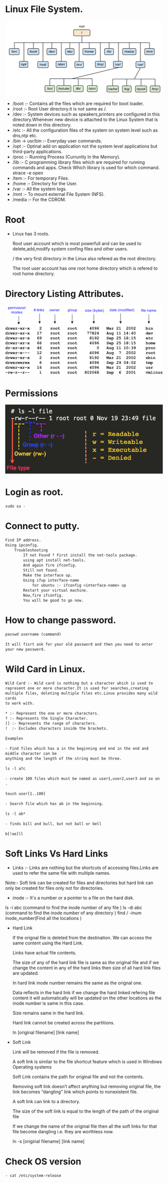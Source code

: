  
# Linux File System.

![alt text](https://github.com/nikhil8052/Linux/blob/master/images/filesystem.png?raw=true)

- /boot :- Contains all the files which are required for boot loader.
- /root :- Root User directory.it is not same as /.
- /dev :- System devices such as speakers,printers are configured in this directory.Whenever new device 
          is attached to the Linux System that is noted down in this directory.
- /etc :- All the configuration files of the system on system level such as dns,ntp etc.
- /bin -> usr/bin :- Everyday user commands. 
- /opt  :- Optinal add on application not the system level applications but third-party applications.
- /proc :- Running Process (Curruntly In the Memory).
- /lib :- C programming library files which are required for running commands and apps.
        Check Which library is used for which command.
        strace -e open <command-name>
- /tem :- For temporary Files. 
- /home :- Directory for the User.
- /var :- All the system logs. 
- /mnt :- To mount external File System (NFS).
- /media :- For the CDROM.

# Root 

- Linux has 3 roots.

    Root user account which is most powerfull and can be used to delete,add,modify system confing files
    and other users.

    / the very first directory in the Linux also refered as the root directory.

    The root user account has one root home directory which is refered to root home directory.



# Directory Listing Attributes.

![alt text](https://github.com/nikhil8052/Linux/blob/master/images/file_attributes.png?raw=true)

# Permissions 

![alt text](https://github.com/nikhil8052/Linux/blob/master/images/file_permissions.png?raw=true)


# Login as root.

    sudo su - 

# Connect to putty.

    Find IP address.
    Using ipconfig.
        Troubleshooting 
            If not Found ? First install the net-tools package.
            using apt install net-tools.
            And again fire ifconfig.
            Still not found. 
            Make the interface up. 
            Using ifup interface-name 
                for ubuntu :- ifconfig <interface-name> up 
            Restart your virtual machine. 
            Now,fire ifconfig. 
            You will be good to go now.



# How to change password. 

    passwd username (cammand)

    It will fisrt ask for your old password and then you need to enter your new password.

# Wild Card in Linux.

    Wild Card :- Wild card is nothing but a character which is used to represent one or more character.It is used for searches,creating multiple files, deleting multiple files etc.Linux provides many wild cards
    to work with. 

    * :- Represent the one or more characters. 
    ? :- Represents the Single Character.
    [] :- Represents the range of characters.
    !  :- Excludes characters inside the brackets.

    Examples 

    - Find files which has a in the beginning and end in the end and middle character can be 
    anything and the length of the string must be three. 

    ls -l a?c

    - create 100 files which must be named as user1,user2,user3 and so on .

    touch user[1..100]

    - Search file which has ab in the beginning.

    ls -l ab*

    - finds bill and bull, but not ball or bell

    b[!ae]ll


# Soft Links Vs Hard Links 

- Links :- Links are nothing but the shortcuts of accessing files.Links are used to refer the same file with multiple names.

Note:- Soft link can be created for files and directories but hard link can only be created for files only not for directories. 

- inode :- It's a number or a pointer to a file on the hard disk.

 ls -i abc  (command to find the inode number of any file )
 ls -di abc  (command to find the inode number of any directory )
 find / -inum inode_number(Find all the locations )

- Hard Link 

    If the orignal file is deleted from the destination. We can access the same content using the 
    Hard Link.

    Links have actual file contents.

    The size of any of the hard link file is same as the original file and if we change the content in any of the hard links then size of all hard link files are updated.

    In hard link inode number remains the same as the orignal one.

    Data reflects in the hard link if we change the hard linked refering file content it will automatically 
    will be updated on the other locations as the inode number is same in this case.

    Size remains same in the hard link.

    Hard link cannot be created across the partitions.

    ln  [original filename] [link name] 

- Soft Link 

    Link will be removed if the file is removed.

    A soft link is similar to the file shortcut feature which is used in Windows Operating systems

    Soft Link contains the path for original file and not the contents.

    Removing soft link doesn’t affect anything but removing original file, the link becomes “dangling” link which points to nonexistent file.

    A soft link can link to a directory.

    The size of the soft link is equal to the length of the path of the original file 

    If we change the name of the original file then all the soft links for that file become dangling i.e. they are worthless now.

    ln  -s [original filename] [link name] 


# Check OS version 

    - cat /etc/system-release